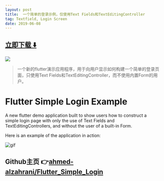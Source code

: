 ```yaml
---
layout: post
title:  一个简单的登录示例，仅使用Text Fields和TextEditingController
tag: Textfield, Login Screen
date: 2019-06-08
---
```


 


## [立即下载 ️⬇️ ](https://codeload.github.com/ahmed-alzahrani/Flutter_Simple_Login/zip/master) 
<p-3> 

 
![](https://flutterawesome.com/content/images/2019/05/Flutter-Simple-Login-Example.jpg)
 
>
> 一个新的flutter演示应用程序，用于向用户显示如何构建一个简单的登录页面，只使用Text Fields和TextEditingController，而不使用内置Form的用户。
>

 
# Flutter Simple Login Example

A new flutter demo application built to show users how to construct a simple login page
with only the use of Text Fields and TextEditingControllers, and without the user of a built-in
Form.

Here is an example of the application in action:

![gif](https://raw.githubusercontent.com/ahmed-alzahrani/Flutter_Simple_Login/master/simple_login.gif)

## Github主页 👉[ahmed-alzahrani/Flutter_Simple_Login](http://github.com/ahmed-alzahrani/Flutter_Simple_Login)